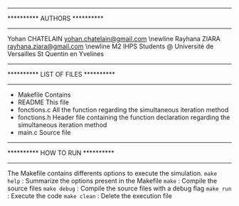 *****************************
********** AUTHORS **********
*****************************
Yohan CHATELAIN    yohan.chatelain@gmail.com \newline
Rayhana ZIARA      rayhana.ziara@gmail.com \newline
M2 IHPS Students @ Université de Versailles St Quentin en Yvelines


***********************************
********** LIST OF FILES **********
***********************************
- Makefile        Contains
- README          This file
- fonctions.c     All the function regarding the simultaneous iteration method
- fonctions.h     Header file containing the function declaration regarding the simultaneous iteration method
- main.c          Source file

********************************
********** HOW TO RUN **********
********************************
The Makefile contains differents options to execute the simulation.
`make help`      : Summarize the options present in the Makefile
`make`           : Compile the source files
`make debug`     : Compile the source files with a debug flag
`make run`       : Execute the code
`make clean`     : Delete the execution file


